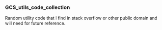### GCS_utils_code_collection

Random utility code that I find in stack overflow or other public domain and will need for future reference.
